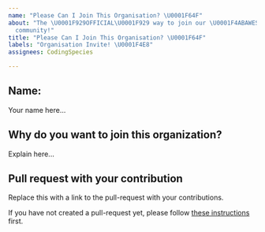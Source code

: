 ```yaml
---
name: "Please Can I Join This Organisation? \U0001F64F"
about: "The \U0001F929OFFICIAL\U0001F929 way to join our \U0001F4ABAWESOME\U0001F4AB
  community!"
title: "Please Can I Join This Organisation? \U0001F64F"
labels: "Organisation Invite! \U0001F4E8"
assignees: CodingSpecies

---
```


## Name: 

Your name here...

## Why do you want to join this organization?

Explain here...

## Pull request with your contribution

Replace this with a link to the pull-request with your contributions.

If you have not created a pull-request yet, please follow [these instructions](https://github.com/App-Choreography/Get-An-Invite#readme) first.
